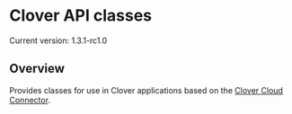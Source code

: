 # Clover API classes

<!---
!!NOTE!!  The following is automatically updated to reflect the npm version.
See the package.json postversion script, which maps to scripts/postversion.sh
Do not change this or the versioning may not reflect the npm version correctly.
--->
Current version: 1.3.1-rc1.0

## Overview

Provides classes for use in Clover applications based on the [Clover Cloud Connector](https://github.com/clover/remote-pay-cloud).

